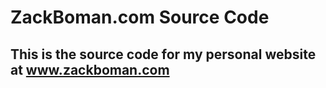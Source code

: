 # ZackBoman.com Source Code
## This is the source code for my personal website at www.zackboman.com
